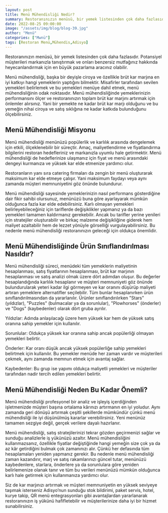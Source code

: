 ```yaml
---
layout: post
title: Menü Mühendisliği Nedir?
summary: Restoranınızın menüsü, bir yemek listesinden çok daha fazlasıdır. 
date: 2022-08-25 09:00:00
image: "/assets/img/blog/blog-39.jpg"
author: "Menü"
categories: ["Mwnü"]
tags: [Restoran Menü,Mühendis,Adisyo]
---
```

Restoranınızın menüsü, bir yemek listesinden çok daha fazlasıdır. Potansiyel müşterileri markanızla tanıştırmak ve onları benzersiz mutfağınız hakkında heyecanlandırmak için en büyük pazarlama aracınız olabilir.

Menü mühendisliği, başka bir deyişle ciroya ve özellikle brüt kar marjına en iyi katkıyı hangi yemeklerin yaptığını bilmektir. Misafirler tarafından sevilen yemekleri belirlemek ve bu yemekleri menüye dahil etmek, menü mühendisliğinin odak noktasıdır. Menü mühendisliğinde yemeklerinizin performansını ölçer ve restoranınızın toplam brüt kar marjını artırmak için önlemler alırsınız. Yani bir yemekte ne kadar brüt kar marjı olduğunu ve bu yemeğin nihai ciroya ve satış sıklığına ne kadar katkıda bulunduğunu ölçebilirsiniz.



## Menü Mühendisliği Misyonu

Menü mühendisliği menünüzü popülerlik ve karlılık arasında dengelemek için etkili, ölçeklenebilir bir süreçtir. Amaç, maliyetlendirme ve fiyatlandırma bilgilerini restoran hedefleriniz ve markanızla uyumlu hale getirmektir. Menü mühendisliği de hedeflerinize ulaşmanız için fiyat ve menü arasındaki dengeyi kurmanıza ve yüksek kar elde etmenize yardımcı olur. 

Restoranların yanı sıra catering firmaları da zengin bir menü oluşturarak maksimum kar elde etmeye çalışır. Yani maksimum faydayı veya aynı zamanda müşteri memnuniyetini göz önünde bulundurur.

Menü mühendisliği sayesinde yemeklerinizin nasıl performans gösterdiğine dair fikir sahibi olursunuz, menünüzü buna göre ayarlayarak mümkün olduğunca fazla kar elde edebilirsiniz. Karlı olmayan yemekleri belirleyebileceğiniz için tariflerde değişiklikler yapmanız ya da bazı yemekleri tamamen kaldırmanız gerekebilir. Ancak bu tarifler yerine yenileri için stratejiler oluşturabilir ve birkaç malzeme değişikliğine giderek hem maliyet azaltabilir hem de lezzet yönüyle görselliği vurgulayabilirsiniz. Bu nedenle menü mühendisliği restoranınızın geleceği için oldukça önemlidir.


## Menü Mühendisliğinde Ürün Sınıflandırılması Nasıldır?

Menü mühendisliği süreci, menüdeki tüm yemeklerin maliyetinin hesaplanması, satış fiyatlarının hesaplanması, brüt kar marjının hesaplanması ve satış analizi olmak üzere dört adımdan oluşur. Bu değerler hesaplandığında karlılık hesaplanır ve müşteri memnuniyeti göz önünde bulundurularak yeteri kadar ilgi görmeyen ve kar oranını düşürüp maliyeti artıran yemeklere alternatifler seçilebilir. Tüm bunlar hesaplanırken ürün sınıflandırılmasından da yararlanılır. Ürünler sınıflandırılırken "Stars" (yıldızlar), "Puzzles" (bulmacalar ya da sorunlular), "Plowhorses" (önderler) ve "Dogs" (kaybedenler) olarak dört gruba ayrılır.

Yıldızlar: Adında anlaşılacağı üzere hem yüksek kar hem de yüksek satış oranına sahip yemekler için kullanılır.

Sorunlular: Oldukça yüksek kar oranına sahip ancak popülerliği olmayan yemekleri belirtir.

Önderler: Kar oranı düşük ancak yüksek popülerliğe sahip yemekleri belirtmek için kullanılır. Bu yemekler menüde her zaman vardır ve müşterileri çekmek, aynı zamanda memnun etmek için avantaj sağlar.

Kaybedenler: Bu grup ise yapımı oldukça maliyetli yemekleri ve müşteriler tarafından nadir tercih edilen yemekleri belirtir.



## Menü Mühendisliği Neden Bu Kadar Önemli?

Menü mühendisliği profesyonel bir analiz ve işleyiş içerdiğinden işletmenizde müşteri başına ortalama kârınızı artırmanın en iyi yoludur. Aynı zamanda geri dönüşü artırmak çeşitli şekillerde mümkündür çünkü menü mühendisliği ile iyi düşünülmüş kararlar verebilirsiniz. Yeni menünüz tamamen sezgiye değil, gerçek verilere dayalı hazırlanır.

Menü mühendisliği, satış stratejilerinizi tekrar gözden geçirmenizi sağlar ve sunduğu analizlerle iş yükünüzü azaltır. Menü mühendisliğini kullanmazsanız, özellikle fiyatlar değiştiğinde hangi yemeğin size çok ya da az kâr getirdiğini bulmak çok zamanınızı alır. Çünkü her defasında tüm hesaplamaları yeniden yapmanız gerekir. Bu nedenle menü mühendisliği zaman kazandırır, marj ve satış rakamlarınızı güncel tutar, menünüzü kaybedenlere, starlara, önderlere ya da sorunlulara göre yeniden belirlemenize olanak tanır ve tüm bu verileri menünüzü mümkün olduğunca karlı hale getirmek için kullanmanıza yardımcı olur.

Siz de kar marjınızı artırmak ve müşteri memnuniyetin en yüksek seviyeye taşımak isterseniz Adisyo’nun sunduğu stok bildirimi, paket servis, hotel, kurye takip, QR menü entegrasyonları gibi avantajlardan yararlanarak restoranınızın iş yükünü hafifletebilir ve müşterilerinize daha iyi bir hizmet sunabilirsiniz.











